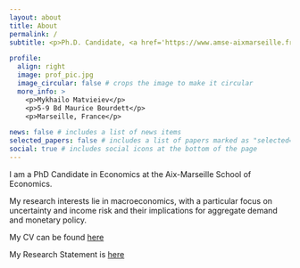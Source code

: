 ```yaml
---
layout: about
title: About
permalink: /
subtitle: <p>Ph.D. Candidate, <a href='https://www.amse-aixmarseille.fr/fr'>Aix-Marseille School of Economics</a></p><p>mykhailo.matvieiev[at]univ-amu.fr</p>

profile:
  align: right
  image: prof_pic.jpg
  image_circular: false # crops the image to make it circular
  more_info: >
    <p>Mykhailo Matvieiev</p>
    <p>5-9 Bd Maurice Bourdett</p>
    <p>Marseille, France</p>

news: false # includes a list of news items
selected_papers: false # includes a list of papers marked as "selected={true}"
social: true # includes social icons at the bottom of the page
---
```


I am a PhD Candidate in Economics at the Aix-Marseille School of Economics. 

My research interests lie in macroeconomics, with a particular focus on uncertainty and income risk and their implications for aggregate demand and monetary policy.


My CV can be found [here](https://mykhailo-matvieiev.github.io/) 

My Research Statement is [here](https://mykhailo-matvieiev.github.io/)
